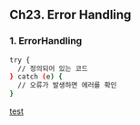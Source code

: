 ## Ch23. Error Handling

### 1. ErrorHandling
```bash
try {
  // 정의되어 있는 코드
} catch (e) {
  // 오류가 발생하면 에러를 확인
}
```

[test](./index.js)